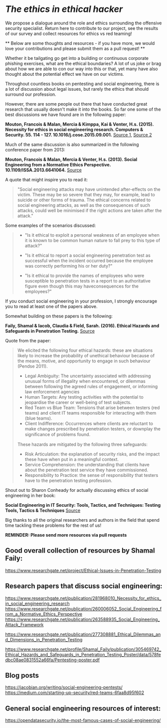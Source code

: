 # *The ethics in ethical hacker*

We propose a dialogue around the role and ethics surrounding the offensive security specialist. Return here to contribute to our project, see the results of our survey and collect resources for ethics vs red teaming!

** Below are some thoughts and resources - if you have more, we would love your contributions and please submit them as a pull request! **

Whether it be tailgating go get into a building or continuous corporate phishing exercises, what are the ethical boundaries? A lot of us joke or brag about how we are able to con our way into this or that, yet many have also thought about the potential effect we have on our victims.

Throughout countless books on pentesting and social engineering, there is a lot of discussion about legal issues, but rarely the ethics that should surround our profession.

However, there are some people out there that have conducted great research that usually doesn't make it into the books. So far one some of the best discussions we have found are in the following paper:

**Mouton, Francois & Malan, Mercia & Kimppa, Kai & Venter, H.s. (2015). Necessity for ethics in social engineering research. Computers & Security. 55. 114 - 127. 10.1016/j.cose.2015.09.001.** [Source 1](https://www.researchgate.net/publication/281968010_Necessity_for_ethics_in_social_engineering_research), [Source 2](https://researchspace.csir.co.za/dspace/bitstream/handle/10204/8690/Mouton_2015.pdf?sequence=1&isAllowed=y)


Much of the same discussion is also summarized in the following conference paper from 2013:

**Mouton, Francois & Malan, Mercia & Venter, H.s. (2013). Social Engineering from a Normative Ethics Perspective. 10.1109/ISSA.2013.6641064.** [Source](https://www.researchgate.net/publication/260006052_Social_Engineering_from_a_Normative_Ethics_Perspective)

A quote that might inspire you to read it:

> "Social engineering attacks may have unintended after-effects on the victim. These may be so severe that they may, for example, lead to suicide or other forms of trauma. The ethical concerns related to social engineering attacks, as well as the consequences of such attacks, could well be minimised if the right actions are taken after the attack."

Some examples of the scenarios discussed:

> - "Is it ethical to exploit a personal weakness of an employee when it is known to be common human nature to fall prey to this type of attack?"
>
> - "Is it ethical to report a social engineering penetration test as successful when the incident occurred because the employee was correctly performing his or her duty?"
>
> - "Is it ethical to provide the names of employees who were susceptible to penetration tests in a report to an authoritative figure even though this may haveconsequences for the employees?"

If you conduct social engineering in your profession, I strongly encourage you to read at least one of the papers above.

Somewhat building on these papers is the following:

**Faily, Shamal & Iacob, Claudia & Field, Sarah. (2016). Ethical Hazards and Safeguards in Penetration Testing.** [Source](https://www.researchgate.net/publication/303857541_Ethical_Hazards_and_Safeguards_in_Penetration_Testing)


Quote from the paper:
> We elicited the following four ethical hazards: these are situations likely to increase the probability of unethical behaviour because of the means, motive, and opportunity to engage in such behaviour (Pendse 2011).
>
> - Legal Ambiguity: The uncertainty associated with addressing unusual forms of illegality when encountered, or dilemmas between following the agreed rules of engagement, or informing law enforcement agencies
> - Human Targets: Any testing activities with the potential to jeopardise the career or well-being of test subjects.
> - Red Team vs Blue Team: Tensions that arise between testers (red teams) and client IT teams responsible for interacting with them (blue teams).
> - Client Indifference: Occurrences where clients are reluctant to make changes prescribed by penetration testers, or downplay the signiﬁcance of problems found.
>
>
> These hazards are mitigated by the following three safeguards:
>
> - Risk Articulation: the explanation of security risks, and the impact these have when put in a meaningful context.
> - Service Comprehension: the understanding that clients have about the penetration test service they have commissioned.
> - Responsibility to Practice: the sense of responsibility that testers have to the penetration testing profession.

Shout out to Sharon Conheady for actually discussing ethics of social engineering in her book:

**Social Engineering in IT Security: Tools, Tactics, and Techniques: Testing Tools, Tactics & Techniques**  [Source](https://www.amazon.com/Social-Engineering-Security-Tactics-Techniques/dp/0071818464)

Big thanks to all the original researchers and authors in the field that spend time tackling these problems for the rest of us!

**REMINDER: Please send more resources via pull requests**

## Good overall collection of resources by Shamal Faily:

https://www.researchgate.net/project/Ethical-Issues-in-Penetration-Testing

## Research papers that discuss social engineering:

https://www.researchgate.net/publication/281968010_Necessity_for_ethics_in_social_engineering_research
https://www.researchgate.net/publication/260006052_Social_Engineering_from_a_Normative_Ethics_Perspective
https://www.researchgate.net/publication/263588935_Social_Engineering_Attack_Framework

https://www.researchgate.net/publication/277308881_Ethical_Dilemmas_and_Dimensions_in_Penetration_Testing

https://www.researchgate.net/profile/Shamal_Faily/publication/305469742_Ethical_Hazards_and_Safeguards_in_Penetration_Testing_Poster/data/578fedbc08ae0831552a66fa/Pentesting-poster.pdf

## Blog posts
https://jacobian.org/writing/social-engineering-pentests/
https://medium.com/starting-up-security/red-teams-6faa8d95f602 


## General social engineering resources of interest:
https://opendatasecurity.io/the-most-famous-cases-of-social-engineering/
